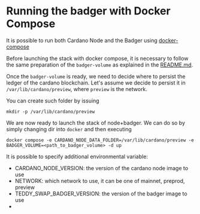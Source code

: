 # Running the badger with Docker Compose

It is possible to run both Cardano Node and the Badger using [docker-compose](https://docs.docker.com/compose)

Before launching the stack with docker compose, it is necessary to follow the same preparation of the `badger-volume` as
explained in the [README.md](./README.md).

Once the `badger-volume` is ready, we need to decide where to persist the ledger of the cardano blockchain. Let's assume 
we decide to persist it in `/var/lib/cardano/preview`, where `preview` is the network.

You can create such folder by issuing

`mkdir -p /var/lib/cardano/preview`

We are now ready to launch the stack of node+badger. We can do so by simply changing dir into `docker`
and then executing

```shell
docker compose -e CARDANO_NODE_DATA_FOLDER=/var/lib/cardano/preview -e BADGER_VOLUME=<path_to_badger_volume> -d up
```

It is possible to specify additional environmental variable:

* CARDANO_NODE_VERSION: the version of the cardano node image to use
* NETWORK: which network to use, it can be one of mainnet, preprod, preview
* TEDDY_SWAP_BADGER_VERSION: the version of the badger image to use
* 